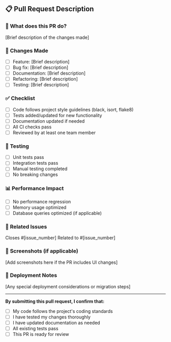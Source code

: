 ## 📋 Pull Request Description

### 🎯 **What does this PR do?**
[Brief description of the changes made]

### 🔧 **Changes Made**
- [ ] Feature: [Brief description]
- [ ] Bug fix: [Brief description]
- [ ] Documentation: [Brief description]
- [ ] Refactoring: [Brief description]
- [ ] Testing: [Brief description]

### ✅ **Checklist**
- [ ] Code follows project style guidelines (black, isort, flake8)
- [ ] Tests added/updated for new functionality
- [ ] Documentation updated if needed
- [ ] All CI checks pass
- [ ] Reviewed by at least one team member

### 🧪 **Testing**
- [ ] Unit tests pass
- [ ] Integration tests pass
- [ ] Manual testing completed
- [ ] No breaking changes

### 📊 **Performance Impact**
- [ ] No performance regression
- [ ] Memory usage optimized
- [ ] Database queries optimized (if applicable)

### 🔗 **Related Issues**
Closes #[issue_number]
Related to #[issue_number]

### 📸 **Screenshots (if applicable)**
[Add screenshots here if the PR includes UI changes]

### 🚀 **Deployment Notes**
[Any special deployment considerations or migration steps]

---

**By submitting this pull request, I confirm that:**
- [ ] My code follows the project's coding standards
- [ ] I have tested my changes thoroughly
- [ ] I have updated documentation as needed
- [ ] All existing tests pass
- [ ] This PR is ready for review
